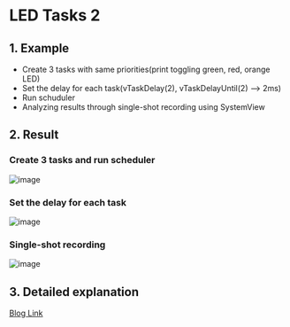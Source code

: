 # LED Tasks 2 #
## 1. Example
- Create 3 tasks with same priorities(print toggling green, red, orange LED)
- Set the delay for each task(vTaskDelay(2), vTaskDelayUntil(2) --> 2ms)
- Run schuduler
- Analyzing results through single-shot recording using SystemView

## 2. Result
### Create 3 tasks and run scheduler

![image](https://github.com/fish9903/FreeRTOS-STM32G4/assets/68493358/78b1cf39-e4b0-4645-acf4-6abd723c5f25)

### Set the delay for each task

![image](https://github.com/fish9903/FreeRTOS-STM32G4/assets/68493358/63e2b479-7cb3-475e-bda0-a738c62165ac)

### Single-shot recording

![image](https://github.com/fish9903/FreeRTOS-STM32G4/assets/68493358/35198d52-4b17-4fc2-a49d-00a8db220926)


## 3. Detailed explanation
[Blog Link](https://fish9903.tistory.com/entry/FreeRTOS-%EB%93%A4%EC%97%AC%EB%8B%A4%EB%B3%B4%EA%B8%B05-Task1task-state-delay)
